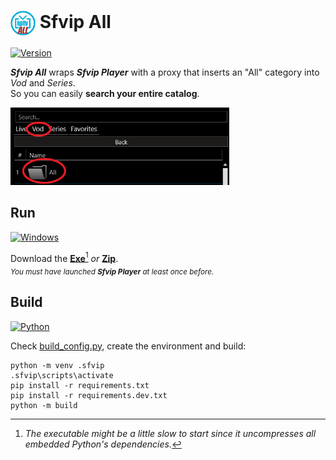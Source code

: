 # <img src="ressources/Sfvip%20All.png" width="40" align="center"> Sfvip All
[![Version](https://img.shields.io/badge/Version-1.1.2-informational)](https://github.com/sebdelsol/sfvip-all/raw/master/build/1.1.2/Sfvip%20All.exe)

***Sfvip All*** wraps ***Sfvip Player*** with a proxy that inserts an "All" category into _Vod_ and _Series_.  
So you can easily **search your entire catalog**.

<img src="ressources/all.PNG" width="350">

## Run
[![Windows](https://img.shields.io/badge/Windows-x64-white)](https://www.microsoft.com/windows/)

Download the [**Exe**](https://github.com/sebdelsol/sfvip-all/raw/master/build/1.1.2/Sfvip%20All.exe)[^1]
_or_ [**Zip**](https://github.com/sebdelsol/sfvip-all/raw/master/build/1.1.2/Sfvip%20All.zip).  
<sub>_You must have launched **Sfvip Player** at least once before._</sub>
## Build
[![Python](https://img.shields.io/badge/Python-3.11-fbdf79)](https://www.python.org/downloads/release/python-3113/)

Check [build_config.py](https://github.com/sebdelsol/sfvip-all/blob/master/build_config.py),
create the environment and build:
```console
python -m venv .sfvip
.sfvip\scripts\activate
pip install -r requirements.txt
pip install -r requirements.dev.txt
python -m build
```

[^1]: _The executable might be a little slow to start since it uncompresses all embedded Python's dependencies._
